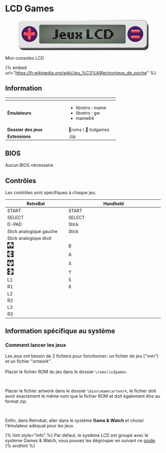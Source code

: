 # LCD Games

<div align="left">

<figure><img src="https://raw.githubusercontent.com/fabricecaruso/es-theme-carbon/91d85c7849cc550b0cac4e75cb8e0923d3b61b5e/art/logos/lcdgames-fr.svg" alt=""><figcaption></figcaption></figure>

</div>

Mini-consoles LCD

{% embed url="https://fr.wikipedia.org/wiki/Jeu_%C3%A9lectronique_de_poche" %}

## Information

<table data-header-hidden><thead><tr><th width="184"></th><th></th><th data-hidden></th></tr></thead><tbody><tr><td><strong>Émulateurs</strong></td><td><ul><li>libretro : mame</li><li>libretro : gw</li><li>mame64</li></ul></td><td></td></tr><tr><td><strong>Dossier des jeux</strong></td><td><span data-gb-custom-inline data-tag="emoji" data-code="1f4c2">📂</span>roms \ <span data-gb-custom-inline data-tag="emoji" data-code="1f4c2">📂</span> lcdgames</td><td></td></tr><tr><td><strong>Extensions</strong></td><td>.zip</td><td></td></tr></tbody></table>

## BIOS

Aucun BIOS nécessaire.

## Contrôles

Les contrôles sont spécifiques à chaque jeu.

<table><thead><tr><th width="258">RetroBat</th><th width="443">Handheld</th></tr></thead><tbody><tr><td>START</td><td>START</td></tr><tr><td>SELECT</td><td>SELECT</td></tr><tr><td>D-PAD</td><td>Stick</td></tr><tr><td>Stick analogique gauche</td><td>Stick</td></tr><tr><td>Stick analogique droit</td><td></td></tr><tr><td><img src="../../../.gitbook/assets/image (19).png" alt="A"></td><td>B</td></tr><tr><td><img src="../../../.gitbook/assets/image (6).png" alt="B"></td><td>A</td></tr><tr><td><img src="../../../.gitbook/assets/image (34).png" alt="" data-size="original"></td><td>X</td></tr><tr><td><img src="../../../.gitbook/assets/image (32).png" alt="" data-size="line"></td><td>Y</td></tr><tr><td>L1</td><td>5</td></tr><tr><td>R1</td><td>6</td></tr><tr><td>L2</td><td></td></tr><tr><td>R2</td><td></td></tr><tr><td>L3</td><td></td></tr><tr><td>R3</td><td></td></tr></tbody></table>

## Information spécifique au système

### Comment lancer les jeux

Les jeux ont besoin de 2 fichiers pour fonctionner: un fichier de jeu ("_rom")_ et un fichier "_artwork"_.\
\
Placer le fichier ROM du jeu dans le dossier `\roms\lcdgames`.

<div align="left">

<figure><img src="https://i.imgur.com/0VYlmPG.png" alt=""><figcaption></figcaption></figure>

</div>

Placer le fichier artwork dans le dossier `\bios\mame\artwork`, le fichier doit avoir exactement le même nom que le fichier ROM et doit également être au format zip.

<div align="left">

<figure><img src="https://i.imgur.com/SXyo1nr.png" alt=""><figcaption></figcaption></figure>

</div>

Enfin, dans Retrobat, aller dans le système **Game & Watch** et choisir l'émulateur adéquat pour les jeux.

{% hint style="info" %}
Par défaut, le système LCD est groupé avec le système Games & Watch, vous pouvez les dégrouper en suivant ce [guide](../../../navigation/system-view-and-game-view.md#grouped-systems).
{% endhint %}
